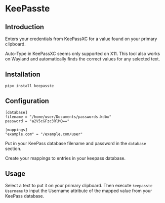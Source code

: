 # KeePasste

## Introduction

Enters your credentials from KeePassXC for a value found on your primary clipboard.

Auto-Type in KeePassXC seems only supported on X11. This tool also works on Wayland
and automatically finds the correct values for any selected text.

## Installation

```
pipx install keepasste
```

## Configuration

```
[database]
filename = "/home/user/Documents/passwords.kdbx"
password = "a2V5cGFzc3RlMQ=="

[mappings]
"example.com" = "/example.com/user"
```

Put in your KeePass database filename and password in the `database` section.

Create your mappings to entries in your keepass database.

## Usage

Select a text to put it on your primary clipboard. Then execute `keepasste Username` to
input the Username attribute of the mapped value from your KeePass database.
